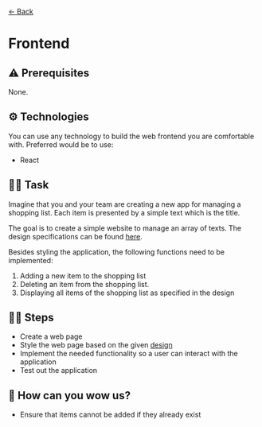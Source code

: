 [← Back](README.md)

# Frontend

## ⚠️ Prerequisites

None.

## ⚙️ Technologies

You can use any technology to build the web frontend you are comfortable with. Preferred would be to use:

- React

## 🏋️‍♀️ Task

Imagine that you and your team are creating a new app for managing a shopping list. Each item is presented by a simple text which is the title.

The goal is to create a simple website to manage an array of texts. The design specifications can be found [here](https://www.figma.com/file/z88cvSEgBbHvQPHdXpuuLo/Untitled?node-id=0%3A1).

Besides styling the application, the following functions need to be implemented:

1. Adding a new item to the shopping list
2. Deleting an item from the shopping list.
3. Displaying all items of the shopping list as specified in the design

## 🏃‍♀️ Steps

- Create a web page
- Style the web page based on the given [design](https://www.figma.com/file/z88cvSEgBbHvQPHdXpuuLo/Untitled?node-id=0%3A1)
- Implement the needed functionality so a user can interact with the application
- Test out the application

## 🤩 How can you wow us?

- Ensure that items cannot be added if they already exist